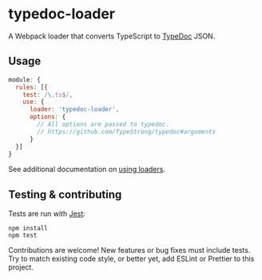 # typedoc-loader

A Webpack loader that converts TypeScript to [TypeDoc](http://typedoc.org) JSON.

## Usage

```js
module: {
  rules: [{
    test: /\.ts$/,
    use: {
      loader: 'typedoc-loader',
      options: {
        // All options are passed to typedoc.
        // https://github.com/TypeStrong/typedoc#arguments
      }
  }]
}
```

See additional documentation on [using loaders](https://webpack.js.org/concepts/loaders/#using-loaders).

## Testing & contributing

Tests are run with [Jest](https://facebook.github.io/jest):

```
npm install
npm test
```

Contributions are welcome! New features or bug fixes must include tests. Try to match existing code style, or better yet, add ESLint or Prettier to this project.

